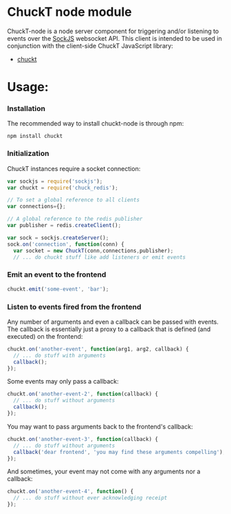 # ChuckT node module

ChuckT-node is a node server component for triggering and/or listening to
events over the [SockJS](https://github.com/sockjs/sockjs-node) websocket
API. This client is intended to be used in conjunction with the client-side
ChuckT JavaScript library:

 * [chuckt](https://github.com/epixa/chuckt)

# Usage:

### Installation

The recommended way to install chuckt-node is through npm:

`npm install chuckt`

### Initialization

ChuckT instances require a socket connection:

```javascript
var sockjs = require('sockjs');
var chuckt = require('chuck_redis');

// To set a global reference to all clients
var connections={};

// A global reference to the redis publisher
var publisher = redis.createClient();

var sock = sockjs.createServer();
sock.on('connection', function(conn) {
  var socket = new ChuckT(conn,connections,publisher);
  // ... do chuckt stuff like add listeners or emit events
```

### Emit an event to the frontend

```javascript
chuckt.emit('some-event', 'bar');
```

### Listen to events fired from the frontend

Any number of arguments and even a callback can be passed with events. The
callback is essentially just a proxy to a callback that is defined (and
executed) on the frontend:

```javascript
chuckt.on('another-event', function(arg1, arg2, callback) {
  // ... do stuff with arguments
  callback();
});
```

Some events may only pass a callback:

```javascript
chuckt.on('another-event-2', function(callback) {
  // ... do stuff without arguments
  callback();
});
```

You may want to pass arguments back to the frontend's callback:

```javascript
chuckt.on('another-event-3', function(callback) {
  // ... do stuff without arguments
  callback('dear frontend', 'you may find these arguments compelling');
});
```

And sometimes, your event may not come with any arguments nor a callback:

```javascript
chuckt.on('another-event-4', function() {
  // ... do stuff without ever acknowledging receipt
});
```

